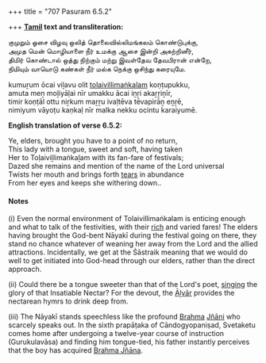 +++
title = "707 Pasuram 6.5.2"

+++
**[Tamil](/definition/tamil#history "show Tamil definitions") text and transliteration:**

குமுறும் ஓசை விழவு ஒலித் தொலைவில்லிமங்கலம் கொண்டுபுக்கு,  
அமுத மென் மொழியாளை நீர் உமக்கு ஆசை இன்றி அகற்றினீர்,  
திமிர் கொண்டால் ஒத்து நிற்கும் மற்று இவள்தேவ தேவபிரான் என்றே,  
நிமியும் வாயொடு கண்கள் நீர் மல்க நெக்கு ஒசிந்து கரையுமே.

kumuṟum ōcai viḻavu olit [tolaivillimaṅkalam](/definition/tolaivillimankalam#vaishnavism "show tolaivillimaṅkalam definitions") koṇṭupukku,  
amuta meṉ moḻiyāḷai nīr umakku ācai iṉṟi akaṟṟiṉīr,  
timir koṇṭāl ottu niṟkum maṟṟu ivaḷtēva tēvapirāṉ eṉṟē,  
nimiyum vāyoṭu kaṇkaḷ nīr malka nekku ocintu karaiyumē.

**English translation of verse 6.5.2:**

Ye, elders, brought you have to a point of no return,  
This lady with a tongue, sweet and soft, having taken  
Her to Toḷaiviḻlimaṅkaḻam with its fan-fare of festivals;  
Dazed she remains and mention of the name of the Lord universal  
Twists her mouth and brings forth [tears](/definition/tear#history "show tears definitions") in abundance  
From her eyes and keeps she withering down..

#### Notes

\(i\) Even the normal environment of Tolaivillimaṅkalam is enticing enough and what to talk of the festivities, with their [rich](/definition/rich#history "show rich definitions") and varied fares! The elders having brought the God-bent Nāyakī during the festival going on there, they stand no chance whatever of weaning her away from the Lord and the allied attractions. Incidentally, we get at the Śāstraik meaning that we would do well to get initiated into God-head through our elders, rather than the direct approach.

\(ii\) Could there be a tongue sweeter than that of the Lord's poet, [singing](/definition/singing#history "show singing definitions") the glory of that Insatiable Nectar? For the devout, the [Āḻvār](/definition/aḻvar#vaishnavism "show Āḻvār definitions") provides the nectarean hymrs to drink deep from.

\(iii\) The Nāyakī stands speechless like the profound [Brahma](/definition/brahma#vaishnavism "show Brahma definitions") [Jñāni](/definition/jnanin#vaishnavism "show Jñāni definitions") who scarcely speaks out. In the sixth prapāṭaka of Cāndogyopaniṣad, Svetaketu comes home after undergoing a twelve-year course of instruction (Gurukulavāsa) and finding him tongue-tied, his father instantly perceives that the boy has acquired [Brahma Jñāna](/definition/brahmajnana#vaishnavism "show Brahma Jñāna definitions").


